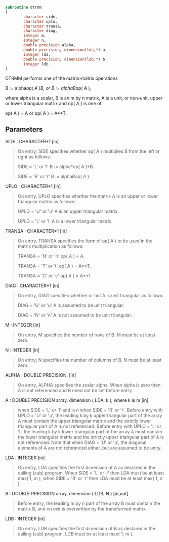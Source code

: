 ```fortran
subroutine dtrmm
(
        character side,
        character uplo,
        character transa,
        character diag,
        integer m,
        integer n,
        double precision alpha,
        double precision, dimension(lda,*) a,
        integer lda,
        double precision, dimension(ldb,*) b,
        integer ldb
)
```

DTRMM  performs one of the matrix-matrix operations

B := alpha*op( A )*B,   or   B := alpha*B*op( A ),

where  alpha  is a scalar,  B  is an m by n matrix,  A  is a unit, or
non-unit,  upper or lower triangular matrix  and  op( A )  is one  of

op( A ) = A   or   op( A ) = A**T.

## Parameters
SIDE : CHARACTER*1 [in]
> On entry,  SIDE specifies whether  op( A ) multiplies B from
> the left or right as follows:
> 
> SIDE = 'L' or 'l'   B := alpha*op( A )*B.
> 
> SIDE = 'R' or 'r'   B := alpha*B*op( A ).

UPLO : CHARACTER*1 [in]
> On entry, UPLO specifies whether the matrix A is an upper or
> lower triangular matrix as follows:
> 
> UPLO = 'U' or 'u'   A is an upper triangular matrix.
> 
> UPLO = 'L' or 'l'   A is a lower triangular matrix.

TRANSA : CHARACTER*1 [in]
> On entry, TRANSA specifies the form of op( A ) to be used in
> the matrix multiplication as follows:
> 
> TRANSA = 'N' or 'n'   op( A ) = A.
> 
> TRANSA = 'T' or 't'   op( A ) = A**T.
> 
> TRANSA = 'C' or 'c'   op( A ) = A**T.

DIAG : CHARACTER*1 [in]
> On entry, DIAG specifies whether or not A is unit triangular
> as follows:
> 
> DIAG = 'U' or 'u'   A is assumed to be unit triangular.
> 
> DIAG = 'N' or 'n'   A is not assumed to be unit
> triangular.

M : INTEGER [in]
> On entry, M specifies the number of rows of B. M must be at
> least zero.

N : INTEGER [in]
> On entry, N specifies the number of columns of B.  N must be
> at least zero.

ALPHA : DOUBLE PRECISION. [in]
> On entry,  ALPHA specifies the scalar  alpha. When  alpha is
> zero then  A is not referenced and  B need not be set before
> entry.

A : DOUBLE PRECISION array, dimension ( LDA, k ), where k is m [in]
> when  SIDE = 'L' or 'l'  and is  n  when  SIDE = 'R' or 'r'.
> Before entry  with  UPLO = 'U' or 'u',  the  leading  k by k
> upper triangular part of the array  A must contain the upper
> triangular matrix  and the strictly lower triangular part of
> A is not referenced.
> Before entry  with  UPLO = 'L' or 'l',  the  leading  k by k
> lower triangular part of the array  A must contain the lower
> triangular matrix  and the strictly upper triangular part of
> A is not referenced.
> Note that when  DIAG = 'U' or 'u',  the diagonal elements of
> A  are not referenced either,  but are assumed to be  unity.

LDA : INTEGER [in]
> On entry, LDA specifies the first dimension of A as declared
> in the calling (sub) program.  When  SIDE = 'L' or 'l'  then
> LDA  must be at least  max( 1, m ),  when  SIDE = 'R' or 'r'
> then LDA must be at least max( 1, n ).

B : DOUBLE PRECISION array, dimension ( LDB, N ) [in,out]
> Before entry,  the leading  m by n part of the array  B must
> contain the matrix  B,  and  on exit  is overwritten  by the
> transformed matrix.

LDB : INTEGER [in]
> On entry, LDB specifies the first dimension of B as declared
> in  the  calling  (sub)  program.   LDB  must  be  at  least
> max( 1, m ).
